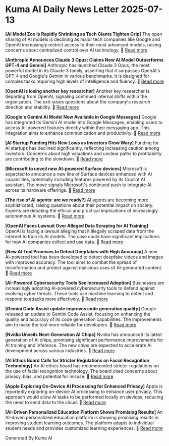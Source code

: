 # Kuma AI Daily News Letter 2025-07-13 

**[AI Model Zoo Is Rapidly Shrinking as Tech Giants Tighten Grip]**
The open sharing of AI models is declining as major tech companies like Google and OpenAI increasingly restrict access to their most advanced models, raising concerns about centralized control over AI technology.
🔗 [Read more](https://www.example.com/ai-model-zoo-shrinking)

**[Anthropic Announces Claude 3 Opus: Claims New AI Model Outperforms GPT-4 and Gemini]**
Anthropic has launched Claude 3 Opus, the most powerful model in its Claude 3 family, asserting that it surpasses OpenAI's GPT-4 and Google's Gemini in various benchmarks. It is designed for complex tasks requiring high levels of intelligence and fluency.
🔗 [Read more](https://www.example.com/anthropic-claude-3-opus)

**[OpenAI is losing another key researcher]**
Another key researcher is departing from OpenAI, signaling continued internal shifts within the organization. The exit raises questions about the company's research direction and stability.
🔗 [Read more](https://www.example.com/openai-researcher-departure)

**[Google's Gemini AI Model Now Available in Google Messages]**
Google has integrated its Gemini AI model into Google Messages, enabling users to access AI-powered features directly within their messaging app. This integration aims to enhance communication and productivity.
🔗 [Read more](https://www.example.com/google-gemini-messages)

**[AI Startup Funding Hits New Lows as Investors Grow Wary]**
Funding for AI startups has declined significantly, reflecting increasing caution among investors. Concerns about high valuations and unclear paths to profitability are contributing to the slowdown.
🔗 [Read more](https://www.example.com/ai-startup-funding-lows)

**[Microsoft to unveil new AI-powered Surface devices]**
Microsoft is expected to announce a new line of Surface devices enhanced with AI capabilities, potentially including features powered by its Copilot AI assistant. The move signals Microsoft's continued push to integrate AI across its hardware offerings.
🔗 [Read more](https://www.example.com/microsoft-ai-surface)

**[The rise of AI agents: are we ready?]**
AI agents are becoming more sophisticated, raising questions about their potential impact on society. Experts are debating the ethical and practical implications of increasingly autonomous AI systems.
🔗 [Read more](https://www.example.com/rise-of-ai-agents)

**[OpenAI Faces Lawsuit Over Alleged Data Scraping for AI Training]**
OpenAI is facing a lawsuit alleging that it illegally scraped data from the internet to train its AI models. The case could have significant implications for how AI companies collect and use data.
🔗 [Read more](https://www.example.com/openai-data-scraping-lawsuit)

**[New AI Tool Promises to Detect Deepfakes with High Accuracy]**
A new AI-powered tool has been developed to detect deepfake videos and images with improved accuracy. The tool aims to combat the spread of misinformation and protect against malicious uses of AI-generated content.
🔗 [Read more](https://www.example.com/ai-deepfake-detector)

**[AI-Powered Cybersecurity Tools See Increased Adoption]**
Businesses are increasingly adopting AI-powered cybersecurity tools to defend against evolving cyber threats. These tools use machine learning to detect and respond to attacks more effectively.
🔗 [Read more](https://www.example.com/ai-cybersecurity-adoption)

**[Gemini Code Assist update improves code generation quality]**
Google released an update to Gemini Code Assist, focusing on enhancing the quality and accuracy of its code generation capabilities. The improvements aim to make the tool more reliable for developers.
🔗 [Read more](https://www.example.com/gemini-code-assist-update)

**[Nvidia Unveils Next-Generation AI Chips]**
Nvidia has announced its latest generation of AI chips, promising significant performance improvements for AI training and inference. The new chips are expected to accelerate AI development across various industries.
🔗 [Read more](https://www.example.com/nvidia-ai-chips)

**[AI Ethics Board Calls for Stricter Regulations on Facial Recognition Technology]**
An AI ethics board has recommended stricter regulations on the use of facial recognition technology. The board cited concerns about privacy, bias, and potential for misuse.
🔗 [Read more](https://www.example.com/ai-ethics-facial-recognition)

**[Apple Exploring On-Device AI Processing for Enhanced Privacy]**
Apple is reportedly exploring on-device AI processing to enhance user privacy. This approach would allow AI tasks to be performed locally on devices, reducing the need to send data to the cloud.
🔗 [Read more](https://www.example.com/apple-on-device-ai)

**[AI-Driven Personalized Education Platform Shows Promising Results]**
An AI-driven personalized education platform is showing promising results in improving student learning outcomes. The platform adapts to individual student needs and provides customized learning experiences.
🔗 [Read more](https://www.example.com/ai-personalized-education)

Generated By Kuma AI
